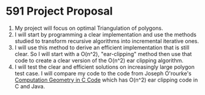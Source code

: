 # 591 Project Proposal

1. My project will focus on optimal Triangulation of polygons. 
2. I will start by programming a clear implementation and use the methods
studied to transform recursive algorithms into incremental iterative ones. 
3. I will use this method to derive an efficient implementation that is still
clear. So I will start with a O(n^2), "ear-clipping" method then use that code
to create a clear version of the O(n^2) ear clipping algorithm. 
4. I will test the clear and efficient solutions on increasingly large polygon
test case. I will compare my code to the code from Joseph
O'rourke's
[Computation Geometry in C Code](http://cs.smith.edu/~orourke/books/ftp.html)
which has O(n^2) ear clipping code in C and Java. 
